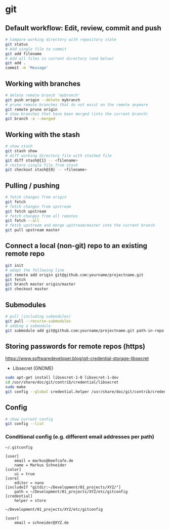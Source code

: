 # git

## Default workflow: Edit, review, commit and push
```bash
# Compare working directory with repository state
git status
# Add single file to commit
git add filename
# Add all files in current directory (and below)
git add .
commit -m 'Message'
```

## Working with branches
```bash
# delete remote branch 'mybranch'
git push origin --delete mybranch
# prune remote branches that do not exist on the remote anymore
git remote prune origin
# show branches that have been merged (into the current branch)
git branch -a --merged
```

## Working with the stash
```bash
# show stash
git stash show
# diff working directory file with stashed file
git diff stash@{1} -- <filename>
# restore single file from stash
git checkout stash@{0} -- <filename>
```

## Pulling / pushing
```bash
# fetch changes from origin
git fetch
# fetch changes from upstream
git fetch upstream
# fetch changes from all remotes
git fetch --all
# fetch upstream and merge upstream/master into the current branch
git pull upstream master
```

## Connect a local (non-git) repo to an existing remote repo
```bash
git init
# adapt the following line
git remote add origin git@github.com:yourname/projectname.git
git fetch
git branch master origin/master
git checkout master
```

## Submodules
```bash
# pull (including submodules)
git pull --recurse-submodules
# adding a submodule
git submodule add git@github.com:yourname/projectname.git path-in-repo
```

## Storing passwords for remote repos (https)

https://www.softwaredeveloper.blog/git-credential-storage-libsecret

* Libsecret (GNOME)

```bash
sudo apt-get install libsecret-1-0 libsecret-1-dev
cd /usr/share/doc/git/contrib/credential/libsecret
sudo make
git config --global credential.helper /usr/share/doc/git/contrib/credential/libsecret/git-credential-libsecret
```

## Config

```bash
# show current config
git config --list
```

### Conditional config (e.g. different email addresses per path)

`~/.gitconfig`

```
[user]
	email = markus@beefcafe.de
	name = Markus Schneider
[color]
	ui = true
[core]
	editor = nano
[includeIf "gitdir:~/Development/01_projects/XYZ/"]
	path = ~/Development/01_projects/XYZ/etc/gitconfig
[credential]
	helper = store
```


`~/Development/01_projects/XYZ/etc/gitconfig`

```
[user]
	email = schneider@XYZ.de
```
